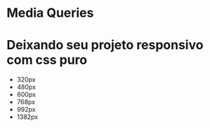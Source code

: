 # Media Queries

# Deixando seu projeto responsivo com css puro

* 320px  
* 480px  
* 600px  
* 768px  
* 992px  
* 1382px 


